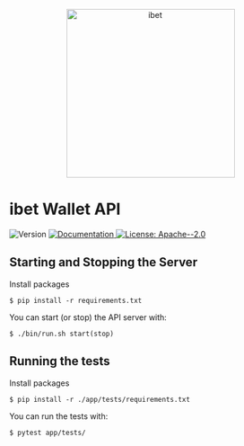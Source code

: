 <p align='center'>
 <img alt="ibet" src="https://user-images.githubusercontent.com/963333/71627030-97cd7480-2c33-11ea-9d3a-f77f424d954d.png" width="300"/>
</p>
  
# ibet Wallet API

<p>
  <img alt="Version" src="https://img.shields.io/badge/version-0.9-blue.svg?cacheSeconds=2592000" />
  <a href="https:/doc.com" target="_blank">
    <img alt="Documentation" src="https://img.shields.io/badge/documentation-yes-brightgreen.svg" />
  </a>
  <a href="#" target="_blank">
    <img alt="License: Apache--2.0" src="https://img.shields.io/badge/License-Apache--2.0-yellow.svg" />
  </a>
</p>

## Starting and Stopping the Server
Install packages
```
$ pip install -r requirements.txt
```

You can start (or stop) the API server with:
```
$ ./bin/run.sh start(stop)
```

## Running the tests
Install packages
```
$ pip install -r ./app/tests/requirements.txt
```

You can run the tests with:
```
$ pytest app/tests/
```
